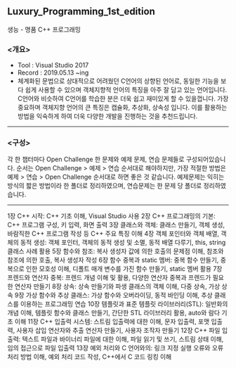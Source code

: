 ## Luxury_Programming_1st_edition
생능 - 명품 C++ 프로그래밍


### <개요>

- Tool : Visual Studio 2017
- Record : 2019.05.13 ~ing
- 체계화된 문법으로 상대적으로 어려웠던 C언어의 상향된 언어로, 동일한 기능을 보다 쉽게 사용할 수 있으며 객체지향적 언어의 특징을 아주 잘 담고 있는 언어입니다. C언어와 비슷하여 C언어를 학습한 분은 더욱 쉽고 재미있게 할 수 있을껍니다. 가장 중요하며 객체지향 언어의 큰 특징은 캡슐화, 추상화, 상속성 입니다. 이를 활용하는 방법을 익숙하게 하여 더욱 다양한 개발을 진행하는 것을 추천드립니다.

---

### <구성>

각 한 챕터마다 Open Challenge 한 문제와 예제 문제, 연습 문제들로 구성되어있습니다. 순서는 Open Challenge > 예제 > 연습 순서대로 해야하지만, 가장 적절한 방법은 예제 > 연습 > Open Challenge 순서대로 하면 좋은 것 같습니다. 예제문제는 익히는 방식의 짧은 방법이라 한 폴더로 정리하였으며, 연습문제는 한 문제 당 폴더로 정리하였습니다. 

---

1장 C++ 시작: C++ 기초 이해, Visual Studio 사용
2장 C++ 프로그래밍의 기본: C++ 프로그램 구성, 키 입력, 화면 출력
3장 클래스와 객체: 클래스 만들기, 객체 생성, 바람직한 C++ 프로그램 작성 등 C++ 주요 특징 이해
4장 객체 포인터와 객체 배열, 객체의 동적 생성: 객체 포인터, 객체의 동적 생성 및 소멸, 동적 배열 다루기, this, string 클래스 사례 활용
5장 함수와 참조: 복사 생성자 값에 의한 호출의 문제점 이해, 참조와 참조에 의한 호출, 복사 생성자 작성
6장 함수 중복과 static 멤버: 중복 함수 만들기, 중복으로 인한 모호성 이해, 디폴트 매개 변수를 가진 함수 만들기, static 멤버 활용
7장 프렌드와 연산자 중복: 프렌드 개념 이해 및 활용, 다양한 연산자 중복과 프렌드가 필요한 연산자 만들기
8장 상속: 상속 만들기와 파생 클래스의 객체 이해, 다중 상속, 가상 상속
9장 가상 함수와 추상 클래스: 가상 함수와 오버라이딩, 동적 바인딩 이해, 추상 클래스를 이용하는 프로그래밍 연습
10장 템플릿과 표준 템플릿 라이브러리(STL): 일반화의 개념 이해, 템플릿 함수와 클래스 만들기, 간단한 STL 라이브러리 활용, auto와 람다 기초 이해
11장 C++ 입출력 시스템: 스트림 입출력에 대한 이해, 문자 입출력, 포맷 입출력, 사용자 삽입 연산자와 추출 연산자 만들기, 사용자 조작자 만들기
12장 C++ 파일 입출력: 텍스트 파일과 바이너리 파일에 대한 이해, 파일 읽기 및 쓰기, 스트림 상태 이해, 임의 접근으로 파일 입출력
13장 예외 처리와 C 언어와의: 링크 지정 실행 오류와 오류 처리 방법 이해, 예외 처리 코드 작성, C++에서 C 코드 링킹 이해
